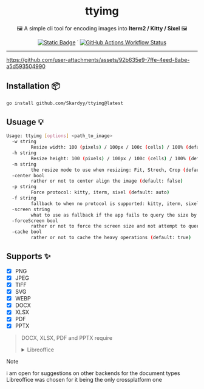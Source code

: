 <h1 align="center">ttyimg</h1>  
<p align="center">🖼️ A simple cli tool for encoding images into <b>Iterm2 / Kitty / Sixel</b> 🖼️</p> 
<div align="center">
    
[![Static Badge](https://img.shields.io/badge/go.dev-1e2029?style=flat&logo=go&logoColor=00ADD8&label=find%20at&labelColor=15161b)](https://pkg.go.dev/github.com/Skardyy/ttyimg) ˙ [![GitHub Actions Workflow Status](https://img.shields.io/github/actions/workflow/status/Skardyy/ttyimg/release.yml?style=flat&labelColor=15161b)](https://github.com/Skardyy/ttyimg/releases/tag/main)
</div>

---
https://github.com/user-attachments/assets/92b635e9-7ffe-4eed-8abe-a5d593504990

## Installation 📦
```sh
go install github.com/Skardyy/ttyimg@latest
```

## Usuage 💡  
```sh
Usage: ttyimg [options] <path_to_image>
  -w string
         Resize width: 100 (pixels) / 100px / 100c (cells) / 100% (default: 0)
  -h string
         Resize height: 100 (pixels) / 100px / 100c (cells) / 100% (default: 0)
  -m string
         the resize mode to use when resizing: Fit, Strech, Crop (default: Fit)
  -center bool
         rather or not to center align the image (default: false)
  -p string
         Force protocol: kitty, iterm, sixel (default: auto)
  -f string
         fallback to when no protocol is supported: kitty, iterm, sixel (default: sixel)
  -screen string
         what to use as fallback if the app fails to query the size by itself (default: 1920x1080)
  -forceScreen bool
         rather or not to force the screen size and not attempt to query (default: false)
  -cache bool
         rather or not to cache the heavy operations (default: true)
```

## Supports ✨  
- [X] PNG  
- [X] JPEG  
- [X] TIFF  
- [X] SVG  
- [X] WEBP  
- [X] DOCX  
- [X] XLSX  
- [X] PDF  
- [X] PPTX  

> DOCX, XLSX, PDF and PPTX require
><details>
>  <summary>Libreoffice</summary>
> 
>  ```txt
>    make sure its installed and in your path  
>    * windows: in windows its called soffice and should be in C:\Program Files\LibreOffice\program 
>    * linux: should add it to path automatically
>  ```
> </details>

> [!Note]  
> i am open for suggestions on other backends for the document types  
> Libreoffice was chosen for it being the only crossplatform one  
